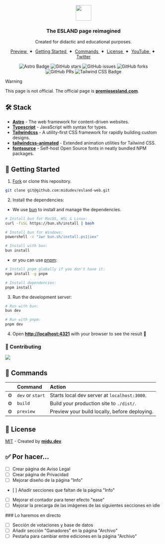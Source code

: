 <div align="center">
<img src="![Uploading icon.svg…]()
" height="50px" width="auto" /> 
<h3>
 The ESLAND page reimagined
</h3>
<p>Created for didactic and educational purposes.</p>
</div>

<div align="center">
    <a href="#" target="_blank">
        Preview
    </a>
    <span>&nbsp;✦&nbsp;</span>
    <a href="#-getting-started">
        Getting Started
    </a>
    <span>&nbsp;✦&nbsp;</span>
    <a href="#-commands">
        Commands
    </a>
    <span>&nbsp;✦&nbsp;</span>
    <a href="#-license">
        License
    </a>
    <span>&nbsp;✦&nbsp;</span>
    <a href="https://www.youtube.com/c/midudev">
        YouTube
    </a>
    <span>&nbsp;✦&nbsp;</span>
    <a href="https://twitter.com/midudev">
        Twitter
    </a>
</div>

<p></p>

<div align="center">

![Astro Badge](https://img.shields.io/badge/Astro-BC52EE?logo=astro&logoColor=fff&style=flat)
![GitHub stars](https://img.shields.io/github/stars/midudev/esland-web)
![GitHub issues](https://img.shields.io/github/issues/midudev/esland-web)
![GitHub forks](https://img.shields.io/github/forks/midudev/esland-web)
![GitHub PRs](https://img.shields.io/github/issues-pr/midudev/esland-web)
![Tailwind CSS Badge](https://img.shields.io/badge/Tailwind%20CSS-06B6D4?logo=tailwindcss&logoColor=fff&style=flat)

</div>

> [!WARNING]
> This page is not official. The official page is [**premiosesland.com**](https://premiosesland.com/).

## 🛠️ Stack

- [**Astro**](https://astro.build/) - The web framework for content-driven websites.
- [**Typescript**](https://www.typescriptlang.org/) - JavaScript with syntax for types.
- [**Tailwindcss**](https://tailwindcss.com/) - A utility-first CSS framework for rapidly building custom designs.
- [**tailwindcss-animated**](https://github.com/new-data-services/tailwindcss-animated) - Extended animation utilities for Tailwind CSS.
- [**fontsource**](https://fontsource.org/) - Self-host Open Source fonts in neatly bundled NPM packages.

## 🚀 Getting Started

1. [Fork](https://github.com/midudev/esland-web/fork) or clone this repository.

```bash
git clone git@github.com:midudev/esland-web.git
```

2. Install the dependencies:

- We use [bun](https://bun.sh) to install and manage the dependencies.

```bash
# Install bun for MacOS, WSL & Linux:
curl -fsSL https://bun.sh/install | bash

# Install bun for Windows:
powershell -c "iwr bun.sh/install.ps1|iex"

# Install with bun:
bun install
```

- or you can use [pnpm](https://pnpm.io):

```bash
# Install pnpm globally if you don't have it:
npm install -g pnpm

# Install dependencies:
pnpm install
```

3. Run the development server:

```bash
# Run with bun:
bun dev

# Run with pnpm:
pnpm dev
```

4. Open [**http://localhost:4321**](http://localhost:4321/) with your browser to see the result 🚀

### 🤝 Contributing

<a href="https://github.com/midudev/esland-web/graphs/contributors">
  <img src="https://contrib.rocks/image?repo=midudev/esland-web" />
</a>

## 🧞 Commands

|     | Command          | Action                                        |
| :-- | :--------------- | :-------------------------------------------- |
| ⚙️  | `dev` or `start` | Starts local dev server at `localhost:3000`.  |
| ⚙️  | `build`          | Build your production site to `./dist/`.      |
| ⚙️  | `preview`        | Preview your build locally, before deploying. |

## 🔑 License

[MIT](#) - Created by [**midu.dev**](https://midu.dev).

## ✅ Por hacer...

- [ ] Crear página de Aviso Legal
- [ ] Crear página de Privacidad
- [ ] Mejorar diseño de la página "Info"
- [ ] Añadir secciones que faltan de la página "Info"
- [ ] Mejorar el contador para tener efecto "ease"
- [ ] Mejorar la precarga de las imágenes de las siguientes secciones en idle

### Lo haremos en directo

- [ ] Sección de votaciones y base de datos
- [ ] Añadir sección "Ganadores" en la página "Archivo"
- [ ] Pestaña para cambiar entre ediciones en la página "Archivo"

